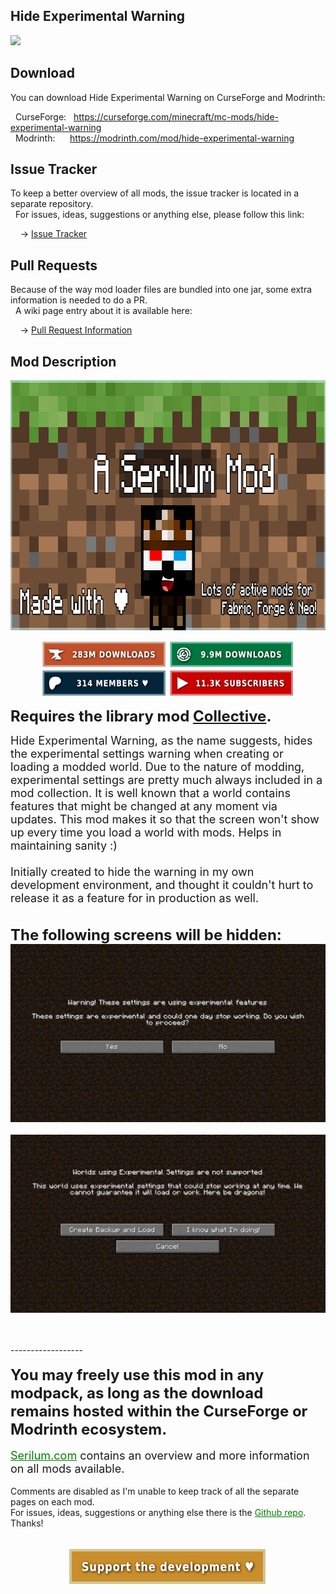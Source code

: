 <h2>Hide Experimental Warning</h2>
<p><a href="https://github.com/Serilum/Hide-Experimental-Warning"><img src="https://serilum.com/assets/data/logo/hide-experimental-warning.png"></a></p><h2>Download</h2>
<p>You can download Hide Experimental Warning on CurseForge and Modrinth:</p><p>&nbsp;&nbsp;CurseForge: &nbsp;&nbsp;<a href="https://curseforge.com/minecraft/mc-mods/hide-experimental-warning">https://curseforge.com/minecraft/mc-mods/hide-experimental-warning</a><br>&nbsp;&nbsp;Modrinth: &nbsp;&nbsp;&nbsp;&nbsp;&nbsp;<a href="https://modrinth.com/mod/hide-experimental-warning">https://modrinth.com/mod/hide-experimental-warning</a></p>
<h2>Issue Tracker</h2>
<p>To keep a better overview of all mods, the issue tracker is located in a separate repository.<br>&nbsp;&nbsp;For issues, ideas, suggestions or anything else, please follow this link:</p>
<p>&nbsp;&nbsp;&nbsp;&nbsp;-> <a href="https://serilum.com/url/issue-tracker">Issue Tracker</a></p>
<h2>Pull Requests</h2>
<p>Because of the way mod loader files are bundled into one jar, some extra information is needed to do a PR.<br>&nbsp;&nbsp;A wiki page entry about it is available here:</p>
<p>&nbsp;&nbsp;&nbsp;&nbsp;-> <a href="https://serilum.com/url/pull-requests">Pull Request Information</a></p>
<h2>Mod Description</h2>
<p style="text-align: center;"><a href="https://serilum.com/"><img src="https://github.com/Serilum/.cdn/raw/main/description/header/header.png" alt="" width="838" height="400" /></a></p>
<p style="text-align: center;"><a href="https://curseforge.com/members/serilum/projects" target="_blank" rel="noopener noreferrer"><img src="https://raw.githubusercontent.com/Serilum/.data-workflow/main/badges/svg/curseforge.svg" width="200" /></a> <a href="https://modrinth.com/user/Serilum" target="_blank" rel="noopener noreferrer"><img src="https://raw.githubusercontent.com/Serilum/.data-workflow/main/badges/svg/modrinth.svg" width="200" /></a> <a href="https://patreon.com/serilum" target="_blank" rel="noopener noreferrer"><img src="https://raw.githubusercontent.com/Serilum/.data-workflow/main/badges/svg/patreon.svg" width="200" /></a> <a href="https://youtube.com/@serilum" target="_blank" rel="noopener noreferrer"><img src="https://raw.githubusercontent.com/Serilum/.data-workflow/main/badges/svg/youtube.svg" width="200" /></a></p>
<p><strong><span style="font-size: 24px;">Requires the library mod&nbsp;<a style="font-size: 24px;" href="https://curseforge.com/minecraft/mc-mods/collective" target="_blank" rel="noopener noreferrer">Collective</a>.<br /></span></strong></p>
<p><span style="font-size: 18px;">Hide Experimental Warning, as the name suggests, hides the experimental settings warning when creating or loading a modded world. Due to the nature of modding, experimental settings are pretty much always included in a mod collection. It is well known that a world contains features that might be changed at any moment via updates. This mod makes it so that the screen won't show up every time you load a world with mods. Helps in maintaining sanity :)<br /><br />Initially created to hide the warning in my own development environment, and thought it couldn't hurt to release it as a feature for in production as well.<br /></span><br /><br /><span style="font-size: 24px;"><strong>The following screens will be hidden:</strong></span><br /><img src="https://github.com/Serilum/.cdn/raw/main/projects/hide-experimental-warning/a.png" /><br /><br /><img src="https://github.com/Serilum/.cdn/raw/main/projects/hide-experimental-warning/b.png" /><br /><br /></p>
<p><br />------------------<br /><br /><span style="font-size: 24px;"><strong>You may freely use this mod in any modpack, as long as the download remains hosted within the CurseForge or Modrinth ecosystem.</strong></span><br /><br /><span style="font-size: 18px;"><a style="font-size: 18px; color: #008000;" href="https://serilum.com/" target="_blank" rel="noopener noreferrer">Serilum.com</a> contains an overview and more information on all mods available.</span><br /><br /><span style="font-size: 14px;">Comments are disabled as I'm unable to keep track of all the separate pages on each mod.</span><span style="font-size: 14px;"><br />For issues, ideas, suggestions or anything else there is the&nbsp;<a style="font-size: 14px; color: #008000;" href="https://github.com/Serilum/.issue-tracker" target="_blank" rel="noopener noreferrer">Github repo</a>. Thanks!</span><span style="font-size: 6px;"><br /><br /></span></p>
<p style="text-align: center;"><a href="https://serilum.com/donate" target="_blank" rel="noopener noreferrer"><img src="https://github.com/Serilum/.cdn/raw/main/description/projects/support.svg" alt="" width="320" /></a></p>